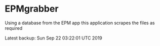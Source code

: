 # EPMgrabber
Using a database from the EPM app this application scrapes the files as required


Latest backup: Sun Sep 22 03:22:01 UTC 2019
